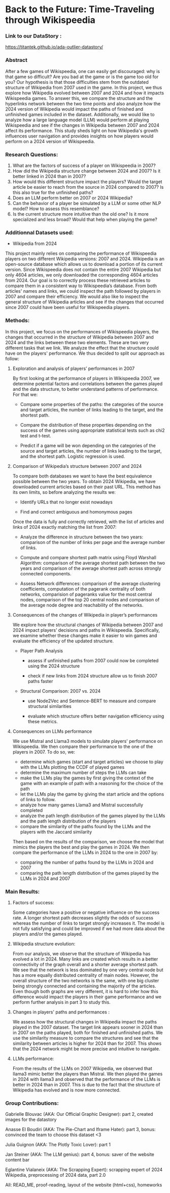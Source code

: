 # Back to the Future: Time-Traveling through Wikispeedia 

### Link to our DataStory : 
https://titantek.github.io/ada-outlier-datastory/

### Abstract

After a few games of Wikispeedia, one can easily get discouraged: why is that game so difficult? Are you bad at the game or is the game too old for you? 
Our hypothesis is that those difficulties stem from the outdated structure of Wikipedia from 2007 used in the game. In this project, we thus explore how Wikipedia evolved between 2007 and 2024 and how it impacts Wikispeedia games. To answer this, we compare the structure and the hyperlinks network between the two time points and also analyze how the 2024 version of Wikipedia would impact the paths of finished and unfinished games included in the dataset. Additionally, we would like to analyze how a large language model (LLM) would perform at playing Wikispeedia and see if the changes in Wikipedia between 2007 and 2024 affect its performance. 
This study sheds light on how Wikipedia's growth influences user navigation and provides insights on how players would perform on a 2024 version of Wikispeedia.

### Research Questions:

1. What are the factors of success of a player on Wikispeedia in 2007?
2. How did the Wikipedia structure change between 2024 and 2007? Is it better linked in 2024 than in 2007? 
3. How would this different structure impact the players? Would the target article be easier to reach from the source in 2024 compared to 2007? Is this also true for the unfinished paths?
4. Does an LLM perform better on 2007 or 2024 Wikipedia? 
5. Can the behavior of a player be simulated by a LLM or some other NLP model? How to assess this resemblance? 
6. Is the current structure more intuitive than the old one? Is it more specialized and less broad? Would that help when playing the game? 

### Additionnal Datasets used: 
- Wikipedia from 2024 

This project mainly relies on comparing the performance of Wikispeedia players on two different Wikipedia versions: 2007 and 2024. Wikipedia is an open-source database which allows us to download a portion of its current version. Since Wikispeedia does not contain the entire 2007 Wikipedia but only 4604 articles, we only downloaded the corresponding 4604 articles from 2024. Our goal is to correctly process these retrieved articles to compare them in a consistent way to Wikispeedia’s database. From both articles' names and links, we could inspect the path followed by players in 2007 and compare their efficiency. We would also like to inspect the general structure of Wikipedia articles and see if the changes that occurred since 2007 could have been useful for Wikispeedia players.

### Methods:

In this project, we focus on the performances of Wikispeedia players, the changes that occurred in the structure of Wikipedia between 2007 and 2024 and the links between these two elements. These are two very different tasks that we link. We analyze the effect that the structure could have on the players' performance. We thus decided to split our approach as follow:

1. Exploration and analysis of players’ performances in 2007

    By first looking at the performance of players in Wikispeedia 2007, we determine potential factors and correlations between the games played and the data structure, to better understand patterns of performance. For that we:

    - Compare some properties of the paths: the categories of the source and target articles, the number of links leading to the target, and the shortest path. 

    - Compare the distribution of these properties depending on the success of the games using appropriate statistical tests such as chi2 test and t-test.

    - Predict if a game will be won depending on the categories of the source and target articles, the number of links leading to the target, and the shortest path. Logistic regression is used.

2. Comparison of Wikipedia’s structure between 2007 and 2024

    To compare both databases we want to have the best equivalence possible between the two years. To obtain 2024 Wikipedia, we have downloaded current articles based on their past URL. This method has its own limits, so before analyzing the results we:

    - Identify URLs that no longer exist nowadays

    - Find and correct ambiguous and homonymous pages


    Once the data is fully and correctly retrieved, with the list of articles and links of 2024 exactly matching the list from 2007: 

    - Analyze the difference in structure between the two years: comparison of the number of links per page and the average number of links.

    - Compute and compare shortest path matrix using Floyd Warshall Algorithm: comparison of the average shortest path between the two years and comparison of the average shortest path across strongly connected components.

    - Assess Network differences: comparison of the average clustering coefficients, computation of the pagerank centrality of both networks, comparision of pageranks value for the most central nodes, comparison of the top 20 central nodes and comparison of the average node degree and reachability of the networks. 

3. Consequences of the changes of Wikipedia in player’s performances

    We explore how the structural changes of Wikipedia between 2007 and 2024 impact players’ decisions and paths in Wikispeedia. Specifically, we examine whether these changes make it easier to win games and evaluate the efficiency of the updated structure.

    - Player Path Analysis

        - assess if unfinished paths from 2007 could now be completed using the 2024 structure

        - check if new links from 2024 structure allow us to finish 2007 paths faster

    - Structural Comparison: 2007 vs. 2024

        - use Node2Vec and Sentence-BERT to measure and compare structural similarities

        - evaluate which structure offers better navigation efficiency using these metrics.

4. Consequences on LLMs performance

    We use Mistral and Llama3 models to simulate players' performance on Wikispeedia. We then compare their performance to the one of the players in 2007. To do so, we:

    - determine which games (start and target articles) we choose to play with the LLMs plotting the CCDF of played games
    - determine the maximum number of steps the LLMs can take
    - make the LLMs play the games by first giving the context of the game with an example of path with a reasoning for the choice of the path 
    - let the LLMs play the game by giving the start article and the options of links to follow.
    - analyze how many games Llama3 and Mistral successfully completed
    - analyze the path length distribution of the games played by the LLMs and the path length distribution of the players
    - compare the similarity of the paths found by the LLMs and the players with the Jaccard similarity
  
    Then based on the results of the comparison, we choose the model that mimics the players the best and play the games in 2024. We then compare the performance of the LLMs in 2024 to the one in 2007 by:

    - comparing the number of paths found by the LLMs in 2024 and 2007
    - comparing the path length distribution of the games played by the LLMs in 2024 and 2007


### Main Results:

1. Factors of success:

    Some categories have a positive or negative influence on the success rate. A longer shortest path decreases slightly the odds of success whereas the number of links to target strongly increases it. The model is not fully satisfying and could be improved if we had more data about the players and/or the games played.

2. Wikipedia structure evolution: 

    From our analysis, we observe that the structure of Wikipedia has evolved a lot in 2024. Many links are created which results in a better connectivity of the graph overall and a shorter average shortest path. We see that the network is less dominated by one very central node but has a more equally distributed centrality of main nodes. However, the overall structure of the two networks is the same, with one big cluster being strongly connected and containing the majority of the articles. Even though both graphs are very different, it is hard to infer how this difference would impact the players in their game performance and we perform further analysis in part 3 to study this. 

3. Changes in players' paths and performances : 

    We assess how the structural changes in Wikipedia impact the paths played in the 2007 dataset. The target link appears sooner in 2024 than in 2007 on the paths played, both for finished and unfinished paths. We use the similarity measure to compare the structures and see that the similarity between articles is higher for 2024 than for 2007. This shows that the 2024 network might be more precise and intuitive to navigate. 

4. LLMs performance: 

    From the results of the LLMs on 2007 Wikipedia, we observed that llama3 mimic better the players than Mistral. We then played the games in 2024 with llama3 and observed that the performance of the LLMs is better in 2024 than in 2007. This is due to the fact that the structure of Wikipedia has evolved and is now more connected.


### Group Contributions: 

Gabrielle Blouvac (AKA: Our Official Graphic Designer): part 2, created images for the datastory

Anasse El Boudiri (AKA: The Pie-Chart and Iframe Hater): part 3, bonus: convinced the team to choose this dataset <3

Julia Guignon (AKA: The Plotly Toxic Lover): part 1

Jan Steiner (AKA: The LLM genius): part 4, bonus: saver of the website content bar

Eglantine Vialaneix (AKA: The Scrapping Expert): scrapping expert of 2024 Wikipedia, preprocessing of 2024 data, part 2.0

All: READ_ME, proof-reading, layout of the website (html+css), homeworks
